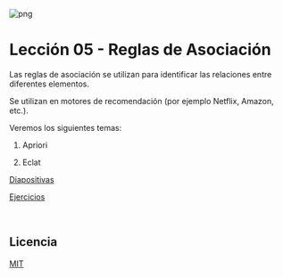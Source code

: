 ![png](imagenes/logotipo-axity-ppt.png)

# Lección 05 - Reglas de Asociación

Las reglas de asociación se utilizan para identificar las relaciones entre diferentes elementos.

Se utilizan en motores de recomendación (por ejemplo Netflix, Amazon, etc.).

Veremos los siguientes temas:

1. Apriori  

2. Eclat  

[Diapositivas](Diapositivas/Parte%2005.Association%20Rules)

[Ejercicios](Ejercicios/Parte%2005.Association%20Rules)

&nbsp;
&nbsp;

## Licencia

[MIT](https://opensource.org/licenses/MIT)